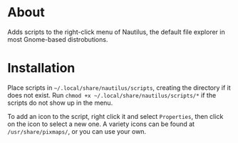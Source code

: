 # About
Adds scripts to the right-click menu of Nautilus, the default file explorer in most Gnome-based distrobutions.

# Installation
Place scripts in `~/.local/share/nautilus/scripts`, creating the directory if it does not exist. Run `chmod +x ~/.local/share/nautilus/scripts/*` if the scripts do not show up in the menu.

To add an icon to the script, right click it and select `Properties`, then click on the icon to select a new one. A variety icons can be found at `/usr/share/pixmaps/`, or you can use your own.
